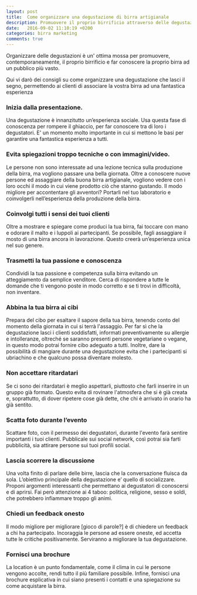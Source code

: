 ```yaml
---
layout: post
title:  Come organizzare una degustazione di birra artigianale
description: Promuovere il proprio birrificio attraverso delle degustazioni di birra artigianale.
date:   2016-09-02 11:10:19 +0200
categories: birra marketing
comments: true
---
```



Organizzare delle degustazioni è un' ottima mossa per promuovere, contemporaneamente, il proprio birrificio e far conoscere la proprio birra ad un pubblico più vasto.

Qui vi darò dei consigli su come organizzare una degustazione che lasci il segno, permettendo ai clienti di associare la vostra birra ad una fantastica esperienza

### Inizia dalla presentazione.

Una degustazione è innanzitutto un’esperienza sociale. Usa questa fase di conoscenza per rompere il ghiaccio, per far conoscere tra di loro i degustatori. E' un momento molto importante in cui si mettono le basi per garantire una fantastica esperienza a tutti.

### Evita spiegazioni troppo tecniche o con immagini/video.

Le persone non sono interessate ad una lezione tecnica sulla produzione della birra, ma vogliono passare una bella giornata. Oltre a conoscere nuove persone ed assaggiare della buona birra artigianale, vogliono vedere con i loro occhi il modo in cui viene prodotto ciò che stanno gustando. Il modo migliore per accontentare gli avventori? Portarli nel tuo laboratorio e coinvolgerli nell’esperienza della produzione della birra.

### Coinvolgi tutti i sensi dei tuoi clienti

Oltre a mostrare e spiegare come produci la tua birra, fai toccare con mano e odorare il malto e i luppoli ai partecipanti. Se possibile, fagli assaggiare il mosto di una birra ancora in lavorazione. Questo creerà un’esperienza unica nel suo genere.

### Trasmetti la tua passione e conoscenza

Condividi la tua passione e competenza sulla birra evitando un atteggiamento da semplice venditore. Cerca di rispondere a tutte le domande che ti vengono poste in modo corretto e se ti trovi in difficoltà, non inventare.

### Abbina la tua birra ai cibi

Prepara del cibo per esaltare il sapore della tua birra, tenendo conto del momento della giornata in cui si terrà l'assaggio. Per far sì che la degustazione lasci i clienti soddisfatti, informati preventivamente su allergie e intolleranze, oltreché se saranno presenti persone vegetariane o vegane, in questo modo potrai fornire cibo adeguato a tutti. Inoltre, dare la possibilità di mangiare durante una degustazione evita che i partecipanti si ubriachino e che qualcuno possa diventare molesto.

### Non accettare ritardatari

Se ci sono dei ritardatari è meglio aspettarli, piuttosto che farli inserire in un gruppo già formato. Questo evita di rovinare l'atmosfera che si è già creata e, soprattutto, di dover ripetere cose già dette, che chi è arrivato in orario ha già sentito.

### Scatta foto durante l’evento

Scattare foto, con il permesso dei degustatori, durante l'evento farà sentire importanti i tuoi clienti. Pubblicale sui social network, così potrai sia farti pubblicità, sia attirare persone sui tuoi profili social.

### Lascia scorrere la discussione

Una volta finito di parlare delle birre, lascia che la conversazione fluisca da sola. L’obiettivo principale della degustazione e’ quello di socializzare. Proponi argomenti interessanti che permettano ai degustatori di conoscersi e di aprirsi. Fai però attenzione ai 4 taboo: politica, religione, sesso e soldi, che potrebbero infiammare troppo gli animi.

### Chiedi un feedback onesto

Il modo migliore per migliorare [gioco di parole?] è di chiedere un feedback a chi ha partecipato. Incoraggia le persone ad essere oneste, ed accetta tutte le critiche positivamente. Serviranno a migliorare la tua degustazione.

### Fornisci una brochure



La location è un punto fondamentale, come il clima in cui le persone vengono accolte, rendi tutto il più familiare possibile. Infine, fornisci una brochure esplicativa in cui siano presenti i contatti e una spiegazione su come acquistare la birra.
